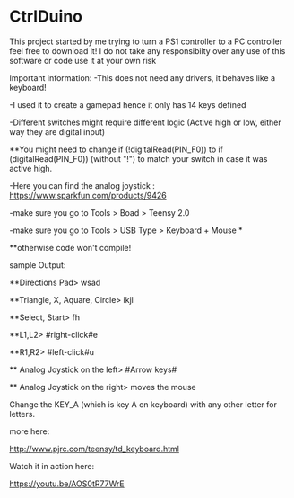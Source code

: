 # CtrlDuino
This project started by me trying to turn a PS1 controller to a PC controller
feel free to download it!
I do not take any responsibilty over any use of this software or code
use it at your own risk


Important information:
-This does not need any drivers, it behaves like a keyboard!

-I used it to create a gamepad hence it only has 14 keys defined

-Different switches might require different logic (Active high or low, either way they are digital input)

**You might need to change  if (!digitalRead(PIN_F0)) to  if (digitalRead(PIN_F0)) (without "!") to match your switch in case it was active high.

-Here you can find the analog joystick : https://www.sparkfun.com/products/9426

-make sure you go to Tools > Boad > Teensy 2.0

-make sure you go to Tools > USB Type > Keyboard + Mouse *

**otherwise code won't compile!


sample Output:

**Directions Pad> 
wsad

**Triangle, X, Aquare, Circle> 
ikjl

**Select, Start> 
fh

**L1,L2> 
#right-click#e

**R1,R2> 
#left-click#u

** Analog Joystick on the left> 
#Arrow keys#

** Analog Joystick on the right> 
moves the mouse

Change the KEY_A (which is key A on keyboard) with any other letter for letters.

more here:

http://www.pjrc.com/teensy/td_keyboard.html

Watch it in action here:

https://youtu.be/AOS0tR77WrE
